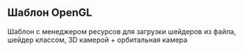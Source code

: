 <h2>Шаблон OpenGL</h2>
<p>Шаблон с менеджером ресурсов для загрузки шейдеров из файла, шейдер классом, 3D камерой + орбитальная камера</p>
